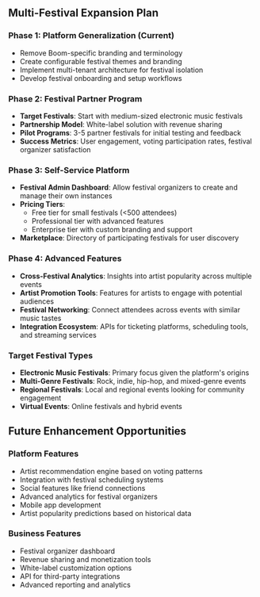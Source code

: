 

## Multi-Festival Expansion Plan

### Phase 1: Platform Generalization (Current)
- Remove Boom-specific branding and terminology
- Create configurable festival themes and branding
- Implement multi-tenant architecture for festival isolation
- Develop festival onboarding and setup workflows

### Phase 2: Festival Partner Program
- **Target Festivals**: Start with medium-sized electronic music festivals
- **Partnership Model**: White-label solution with revenue sharing
- **Pilot Programs**: 3-5 partner festivals for initial testing and feedback
- **Success Metrics**: User engagement, voting participation rates, festival organizer satisfaction

### Phase 3: Self-Service Platform
- **Festival Admin Dashboard**: Allow festival organizers to create and manage their own instances
- **Pricing Tiers**: 
  - Free tier for small festivals (<500 attendees)
  - Professional tier with advanced features
  - Enterprise tier with custom branding and support
- **Marketplace**: Directory of participating festivals for user discovery

### Phase 4: Advanced Features
- **Cross-Festival Analytics**: Insights into artist popularity across multiple events
- **Artist Promotion Tools**: Features for artists to engage with potential audiences
- **Festival Networking**: Connect attendees across events with similar music tastes
- **Integration Ecosystem**: APIs for ticketing platforms, scheduling tools, and streaming services

### Target Festival Types
- **Electronic Music Festivals**: Primary focus given the platform's origins
- **Multi-Genre Festivals**: Rock, indie, hip-hop, and mixed-genre events
- **Regional Festivals**: Local and regional events looking for community engagement
- **Virtual Events**: Online festivals and hybrid events

## Future Enhancement Opportunities

### Platform Features
- Artist recommendation engine based on voting patterns
- Integration with festival scheduling systems
- Social features like friend connections
- Advanced analytics for festival organizers
- Mobile app development
- Artist popularity predictions based on historical data

### Business Features
- Festival organizer dashboard
- Revenue sharing and monetization tools
- White-label customization options
- API for third-party integrations
- Advanced reporting and analytics
